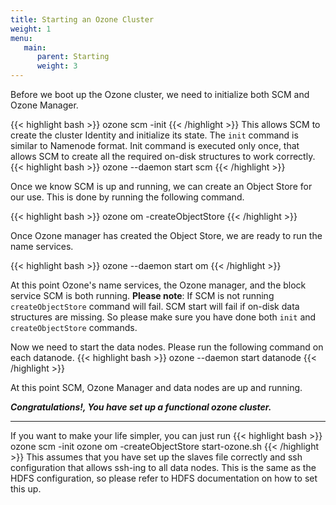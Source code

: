 ```yaml
---
title: Starting an Ozone Cluster
weight: 1
menu:
   main:
      parent: Starting
      weight: 3
---
```

<!---
  Licensed under the Apache License, Version 2.0 (the "License");
  you may not use this file except in compliance with the License.
  You may obtain a copy of the License at

   http://www.apache.org/licenses/LICENSE-2.0

  Unless required by applicable law or agreed to in writing, software
  distributed under the License is distributed on an "AS IS" BASIS,
  WITHOUT WARRANTIES OR CONDITIONS OF ANY KIND, either express or implied.
  See the License for the specific language governing permissions and
  limitations under the License. See accompanying LICENSE file.
-->

Before we boot up the Ozone cluster, we need to initialize both SCM and Ozone Manager.

{{< highlight bash >}}
ozone scm -init
{{< /highlight >}}
This allows SCM to create the cluster Identity and initialize its state.
The ```init``` command is similar to Namenode format. Init command is executed only once, that allows SCM to create all the required on-disk structures to work correctly.
{{< highlight bash >}}
ozone --daemon start scm
{{< /highlight >}}

Once we know SCM is up and running, we can create an Object Store for our use. This is done by running the following command.

{{< highlight bash >}}
ozone om -createObjectStore
{{< /highlight >}}


Once Ozone manager has created the Object Store, we are ready to run the name
services.

{{< highlight bash >}}
ozone --daemon start om
{{< /highlight >}}

At this point Ozone's name services, the Ozone manager, and the block service  SCM is both running.
**Please note**: If SCM is not running
```createObjectStore``` command will fail. SCM start will fail if on-disk data structures are missing. So please make sure you have done both ```init``` and ```createObjectStore``` commands.

Now we need to start the data nodes. Please run the following command on each datanode.
{{< highlight bash >}}
ozone --daemon start datanode
{{< /highlight >}}

At this point SCM, Ozone Manager and data nodes are up and running.

***Congratulations!, You have set up a functional ozone cluster.***

-------
If you want to make your life simpler, you can just run
{{< highlight bash >}}
ozone scm -init
ozone om -createObjectStore
start-ozone.sh
{{< /highlight >}}
This assumes that you have set up the slaves file correctly and ssh
configuration that allows ssh-ing to all data nodes. This is the same as the
HDFS configuration, so please refer to HDFS documentation on how to set this
up.
